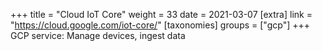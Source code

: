 +++
title = "Cloud IoT Core"
weight = 33
date = 2021-03-07
[extra]
link = "https://cloud.google.com/iot-core/"
[taxonomies]
groups = ["gcp"]
+++
GCP service: Manage devices, ingest data

